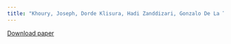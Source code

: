 ```yaml
---
title: "Khoury, Joseph, Dorde Klisura, Hadi Zanddizari, Gonzalo De La Torre Parra, Peyman Najafirad, and Elias Bou-Harb. Jbeil: Temporal Graph-Based Inductive Learning to Infer Lateral Movement in Evolving Enterprise Networks. In 2024 IEEE Symposium on Security and Privacy (SP), pp. 9-9. IEEE Computer Society, 2023."
---
```



[Download paper](https://www.computer.org/csdl/proceedings-article/sp/2024/313000a009/1RjE9NF72De)
